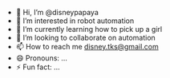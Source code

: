 - 👋 Hi, I’m @disneypapaya
- 👀 I’m interested in robot automation 
- 🌱 I’m currently learning how to pick up a girl
- 💞️ I’m looking to collaborate on automation    
- 📫 How to reach me disney.tks@gmail.com
- 😄 Pronouns: ...
- ⚡ Fun fact: ...

<!---
disneypapaya/disneypapaya is a ✨ special ✨ repository because its `README.md` (this file) appears on your GitHub profile.
You can click the Preview link to take a look at your changes.
--->
